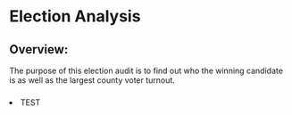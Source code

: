 # Election Analysis

## Overview:

The purpose of this election audit is to find out who the winning candidate is as well as the largest county voter turnout.

###
<li>TEST</li>
